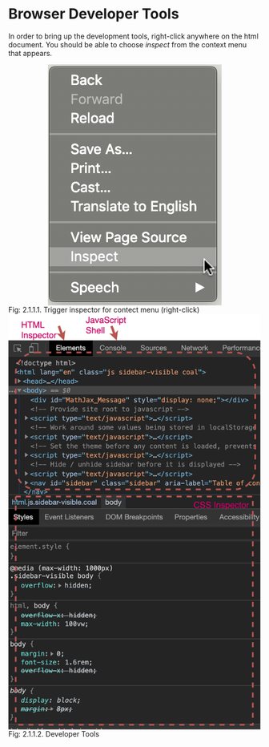 # Browser Developer Tools

In order to bring up the development tools, right-click anywhere on the
html document. You should be able to choose <i>inspect</i> from the
context menu that appears.

 <img style="display:block;margin:auto" src='../../imgs/inspect.png'>    
 <figcaption> Fig: 2.1.1.1. Trigger inspector for contect menu
(right-click)</figcaption>              

 <img style="display:block;margin:auto" src='../../imgs/devTools.png'>    
 <figcaption> Fig: 2.1.1.2. Developer Tools
</figcaption>              


